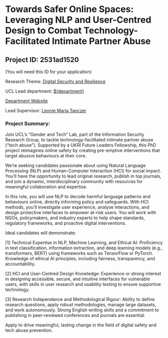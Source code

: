 # Towards Safer Online Spaces: Leveraging NLP and User-Centred Design to Combat Technology-Facilitated Intimate Partner Abuse

## Project ID: **2531ad1520**
(You will need this ID for your application)

Research Theme: [Digital Security and Resilience](../themes/digital-security-and-resilience.md)

UCL Lead department: [${department}](../departments/computer-science.md)

[Department Website](https://www.ucl.ac.uk/computer-science)

Lead Supervisor: [Leonie Maria Tanczer](https://profiles.ucl.ac.uk/60297)

### Project Summary:

Join UCL’s “Gender and Tech” Lab, part of the Information Security Research Group, to tackle technology-facilitated intimate partner abuse (“tech abuse”). Supported by a UKRI Future Leaders Fellowship, this PhD project reimagines online safety by creating pre-emptive interventions that target abusive behaviours at their core.

We’re seeking candidates passionate about using Natural Language Processing (NLP) and Human-Computer Interaction (HCI) for social impact. You’ll have the opportunity to lead original research, publish in top journals, and join a dynamic, interdisciplinary community with resources for meaningful collaboration and expertise.

In this role, you will use NLP to decode harmful language patterns and behaviours online, directly informing policy and safeguards. With HCI methods, you’ll investigate user experience, analyse interactions, and design protective interfaces to empower at-risk users. You will work with NGOs, policymakers, and industry experts to help shape standards, regulatory frameworks, and proactive digital interventions.

Ideal candidates will demonstrate:

[1] Technical Expertise in NLP, Machine Learning, and Ethical AI: Proficiency in text classification, information extraction, and deep learning models (e.g., transformers, BERT) using frameworks such as TensorFlow or PyTorch. Knowledge of ethical AI principles, including fairness, transparency, and accountability.

[2] HCI and User-Centred Design Knowledge: Experience or strong interest in designing accessible, secure, and intuitive interfaces for vulnerable users, with skills in user research and usability testing to ensure supportive technology.

[3] Research Independence and Methodological Rigour: Ability to define research questions, apply robust methodologies, manage large datasets, and work autonomously. Strong English writing skills and a commitment to publishing in peer-reviewed conferences and journals are essential.

Apply to drive meaningful, lasting change in the field of digital safety and tech abuse prevention.
